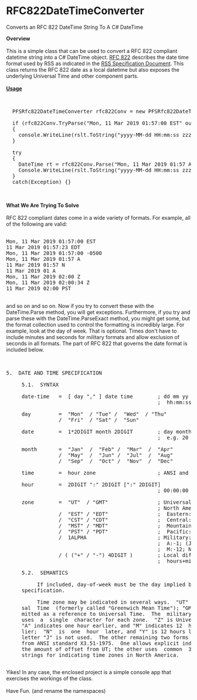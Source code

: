 # RFC822DateTimeConverter
Converts an RFC 822 DateTime String To A C# DateTime

<b>Overview</b>
<br>
<br>
This is a simple class that can be used to convert a RFC 822 compliant datetime string into a C# DateTime object.  <a href="https://www.ietf.org/rfc/rfc822.txt" target="_blank">RFC 822</a> describes the date time format used by RSS as indicated in the <a href="http://www.rssboard.org/rss-specification" target="_blank">RSS Specification Document</a>.  This class returns the RFC 822 date as a local datetime but also exposes the underlying Universal Time and other component parts.
<br><br>
<b><u>Usage</u></b>
<br>
<pre>


  PFSRfc822DateTimeConverter rfc822Conv = new PFSRfc822DateTimeConverter();
  
  if (rfc822Conv.TryParse("Mon, 11 Mar 2019 01:57:00 EST" out DateTime rslt) 
  {
    console.WriteLine(rslt.ToString("yyyy-MM-dd HH:mm:ss zzz");
  }
  
  try 
  {
    DateTime rt = rfc822Conv.Parse("Mon, 11 Mar 2019 01:57 A");
    Console.WriteLine(rslt.ToString("yyyy-MM-dd HH:mm:ss zzz");
  }
  catch(Exception) {}
  
</pre>
<br>
<b>What We Are Trying To Solve</b>
<br>
<br>
RFC 822 compliant dates come in a wide variety of formats.  For example, all of the following are valid:
<br>
<br>
<pre>
Mon, 11 Mar 2019 01:57:00 EST
11 Mar 2019 01:57:23 EDT
Mon, 11 Mar 2019 01:57:00 -0500
Mon, 11 Mar 2019 01:57 A
11 Mar 2019 01:57 N
11 Mar 2019 01 A
Mon, 11 Mar 2019 02:00 Z
Mon, 11 Mar 2019 02:00:34 Z
11 Mar 2019 02:00 PST
</pre>
<br>
and so on and so on.  Now if you try to convert these with the DateTime.Parse method, you will get exceptions.  Furthermore, if you try and parse these with the DateTime.ParseExact method, you might get some, but the format collection used to control the formatting is incredibly large.  For example, look at the day of week.  That is optional.  Times don't have to include minutes and seconds for military formats and allow exclusion of seconds in all formats.  The part of RFC 822 that governs the date format is included below.
<br>
<br>

<pre>

5.  DATE AND TIME SPECIFICATION

     5.1.  SYNTAX

     date-time   =  [ day "," ] date time        ; dd mm yy
                                                 ;  hh:mm:ss zzz

     day         =  "Mon"  / "Tue" /  "Wed"  / "Thu"
                 /  "Fri"  / "Sat" /  "Sun"

     date        =  1*2DIGIT month 2DIGIT        ; day month year
                                                 ;  e.g. 20 Jun 82

     month       =  "Jan"  /  "Feb" /  "Mar"  /  "Apr"
                 /  "May"  /  "Jun" /  "Jul"  /  "Aug"
                 /  "Sep"  /  "Oct" /  "Nov"  /  "Dec"

     time        =  hour zone                    ; ANSI and Military

     hour        =  2DIGIT ":" 2DIGIT [":" 2DIGIT]
                                                 ; 00:00:00 - 23:59:59

     zone        =  "UT"  / "GMT"                ; Universal Time
                                                 ; North American : UT
                 /  "EST" / "EDT"                ;  Eastern:  - 5/ - 4
                 /  "CST" / "CDT"                ;  Central:  - 6/ - 5
                 /  "MST" / "MDT"                ;  Mountain: - 7/ - 6
                 /  "PST" / "PDT"                ;  Pacific:  - 8/ - 7
                 /  1ALPHA                       ; Military: Z = UT;
                                                 ;  A:-1; (J not used)
                                                 ;  M:-12; N:+1; Y:+12
                 / ( ("+" / "-") 4DIGIT )        ; Local differential
                                                 ;  hours+min. (HHMM)

     5.2.  SEMANTICS

          If included, day-of-week must be the day implied by the date
     specification.

          Time zone may be indicated in several ways.  "UT" is Univer-
     sal  Time  (formerly called "Greenwich Mean Time"); "GMT" is per-
     mitted as a reference to Universal Time.  The  military  standard
     uses  a  single  character for each zone.  "Z" is Universal Time.
     "A" indicates one hour earlier, and "M" indicates 12  hours  ear-
     lier;  "N"  is  one  hour  later, and "Y" is 12 hours later.  The
     letter "J" is not used.  The other remaining two forms are  taken
     from ANSI standard X3.51-1975.  One allows explicit indication of
     the amount of offset from UT; the other uses  common  3-character
     strings for indicating time zones in North America.

</pre>

Yikes!  In any case, the enclosed project is a simple console app that exercises the 
workings of the class.
<br>
<br>
Have Fun. (and rename the namespaces)







